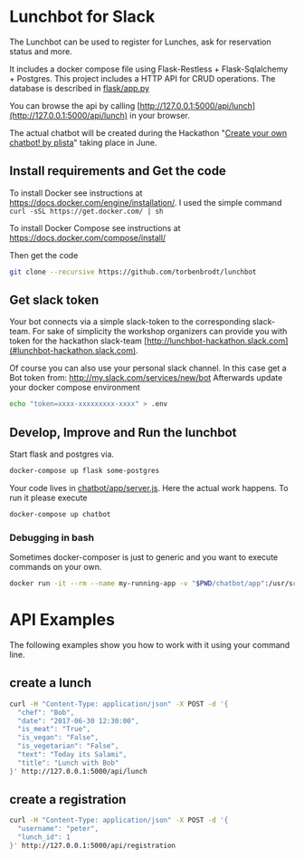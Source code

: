 # Lunchbot for Slack
The Lunchbot can be used to register for Lunches, ask for reservation status and more.

It includes a docker compose file using Flask-Restless + Flask-Sqlalchemy + Postgres.
This project includes a HTTP API for CRUD operations. The database is described in [flask/app.py](flask/app.py)

You can browse the api by calling [http://127.0.0.1:5000/api/lunch](http://127.0.0.1:5000/api/lunch) in your browser.

The actual chatbot will be created during the Hackathon "[Create your own chatbot! by plista](https://www.meetup.com/plistatecheventsberlin/events/238379390/)" taking place in June.

## Install requirements and Get the code
To install Docker see instructions at https://docs.docker.com/engine/installation/. I used the simple command ```curl -sSL https://get.docker.com/ | sh```

To install Docker Compose see instructions at https://docs.docker.com/compose/install/

Then get the code
```bash
git clone --recursive https://github.com/torbenbrodt/lunchbot
```

## Get slack token
Your bot connects via a simple slack-token to the corresponding slack-team.
For sake of simplicity the workshop organizers can provide you with token for the hackathon slack-team [http://lunchbot-hackathon.slack.com](#lunchbot-hackathon.slack.com).

Of course you can also use your personal slack channel. In this case get a Bot token from: http://my.slack.com/services/new/bot
Afterwards update your docker compose environment
```bash
echo "token=xxxx-xxxxxxxxx-xxxx" > .env
```

## Develop, Improve and Run the lunchbot
Start flask and postgres via.
```bash
docker-compose up flask some-postgres
```
Your code lives in [chatbot/app/server.js](chatbot/app/server.js). Here the actual work happens.
To run it please execute
```bash
docker-compose up chatbot
```

### Debugging in bash
Sometimes docker-composer is just to generic and you want to execute commands on your own.
```bash
docker run -it --rm --name my-running-app -v "$PWD/chatbot/app":/usr/src/app/app -w /usr/src/app --env-file .env lunchbot_chatbot /bin/bash
```

# API Examples
The following examples show you how to work with it using your command line.

## create a lunch
```bash
curl -H "Content-Type: application/json" -X POST -d '{
  "chef": "Bob", 
  "date": "2017-06-30 12:30:00", 
  "is_meat": "True", 
  "is_vegan": "False", 
  "is_vegetarian": "False",
  "text": "Today its Salami", 
  "title": "Lunch with Bob"
}' http://127.0.0.1:5000/api/lunch
```

## create a registration
```bash
curl -H "Content-Type: application/json" -X POST -d '{
  "username": "peter",
  "lunch_id": 1
}' http://127.0.0.1:5000/api/registration
```
